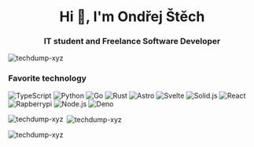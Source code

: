 <h1 align="center">Hi 👋, I'm Ondřej Štěch</h1>
<h3 align="center">IT student and Freelance Software Developer</h3>

<p align="left"> <img src="https://komarev.com/ghpvc/?username=techdump-xyz&label=Profile%20views&color=0e75b6&style=flat" alt="techdump-xyz" /> </p>

### Favorite technology
![TypeScript](https://img.shields.io/badge/-TypeScript-black?style=flat-square&logo=TypeScript) ![Python](https://img.shields.io/badge/-Python-black?style=flat-square&logo=Python) ![Go](https://img.shields.io/badge/-Go-black?style=flat-square&logo=Go) ![Rust](https://img.shields.io/badge/-Rust-black?style=flat-square&logo=Rust) 
![Astro](https://img.shields.io/badge/-Astro-black?style=flat-square&logo=Astro) ![Svelte](https://img.shields.io/badge/-Svelte-black?style=flat-square&logo=Svelte) ![Solid.js](https://img.shields.io/badge/-Solid.js-black?style=flat-square&logo=Solid) ![React](https://img.shields.io/badge/-React-black?style=flat-square&logo=React) 
![Rapberrypi](https://img.shields.io/badge/-Raspberrypi-black?style=flat-square&logo=Raspberrypi) ![Node.js](https://img.shields.io/badge/-Node.js-black?style=flat-square&logo=Node.js) ![Deno](https://img.shields.io/badge/-Deno-black?style=flat-square&logo=Deno) 

<p><img align="left" src="https://github-readme-stats.vercel.app/api/top-langs?username=techdump-xyz&show_icons=true&locale=en&layout=compact" alt="techdump-xyz" /></p>

<p>&nbsp;<img align="center" src="https://github-readme-stats.vercel.app/api?username=techdump-xyz&show_icons=true&locale=en" alt="techdump-xyz" /></p>

<p><img align="center" src="https://github-readme-streak-stats.herokuapp.com/?user=techdump-xyz&" alt="techdump-xyz" /></p>
